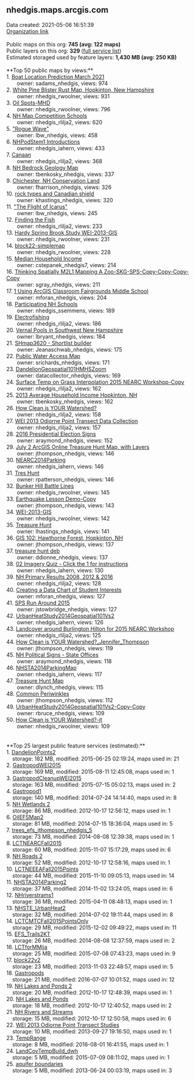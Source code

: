 <h2>nhedgis.maps.arcgis.com</h2> Data created: 2021-05-06 16:51:39 <br /><a target='new' href='https://nhedgis.maps.arcgis.com'>Organization link</a><br /><br />Public maps on this org: <b>745 (avg: 122 maps)</b><br />Public layers on this org: <b>329 </b>(<a target='new' href='https://services.arcgis.com/wHfywM8uw0IwTu3c/ArcGIS/rest/services'>full service list</a>)<br />Estimated storaged used by feature layers: <b>1,430 MB (avg: 250 KB)</b><br /><br />**Top 50 public maps by views:**<br />  1. <a target='new' href='https://www.arcgis.com/home/item.html?id=78df6757878748fca04d7ab04f0bd6fd'>Boat Location Prediction March 2021</a> <br />  &nbsp;&nbsp;&nbsp;&nbsp; &nbsp;&nbsp;owner: sadams_nhedgis, views: 974<br />  2. <a target='new' href='https://www.arcgis.com/home/item.html?id=2738f1217a334f0ca4284ef990d5fed4'>White Pine Blister Rust Map, Hopkinton, New Hampshire</a> <br />  &nbsp;&nbsp;&nbsp;&nbsp; &nbsp;&nbsp;owner: nhedgis_rwoolner, views: 931<br />  3. <a target='new' href='https://www.arcgis.com/home/item.html?id=fd3dbf865fb34c5cb58d80920d9db444'>Oil Spots-MHD</a> <br />  &nbsp;&nbsp;&nbsp;&nbsp; &nbsp;&nbsp;owner: nhedgis_rwoolner, views: 796<br />  4. <a target='new' href='https://www.arcgis.com/home/item.html?id=cec6dcc92af443ae8cbc0b8afa9450b3'>NH Map Competition Schools</a> <br />  &nbsp;&nbsp;&nbsp;&nbsp; &nbsp;&nbsp;owner: nhedgis_rlilja2, views: 620<br />  5. <a target='new' href='https://www.arcgis.com/home/item.html?id=b8edec758fe54cddb11d354cccedb8fd'>"Rogue Wave"</a> <br />  &nbsp;&nbsp;&nbsp;&nbsp; &nbsp;&nbsp;owner: lbw_nhedgis, views: 458<br />  6. <a target='new' href='https://www.arcgis.com/home/item.html?id=f495855ba2cc415f9cfafe08bf1c1f7b'>NHPodStem1 Introductions</a> <br />  &nbsp;&nbsp;&nbsp;&nbsp; &nbsp;&nbsp;owner: nhedgis_iahern, views: 433<br />  7. <a target='new' href='https://www.arcgis.com/home/item.html?id=49fe2a6108d243d7854feed4920b0a57'>Canaan</a> <br />  &nbsp;&nbsp;&nbsp;&nbsp; &nbsp;&nbsp;owner: nhedgis_rlilja2, views: 368<br />  8. <a target='new' href='https://www.arcgis.com/home/item.html?id=0a55da953aa24a57a47c3d1809d12660'>NH Bedrock Geology Map</a> <br />  &nbsp;&nbsp;&nbsp;&nbsp; &nbsp;&nbsp;owner: tbenkosky_nhedgis, views: 337<br />  9. <a target='new' href='https://www.arcgis.com/home/item.html?id=ec784af1d5244a91afa1b90b049cf12c'>Chichester, NH Conservation Land</a> <br />  &nbsp;&nbsp;&nbsp;&nbsp; &nbsp;&nbsp;owner: fharrison_nhedgis, views: 326<br />  10. <a target='new' href='https://www.arcgis.com/home/item.html?id=6196eb42fb034d0d88686b67b187fb07'>rock types and Canadian shield</a> <br />  &nbsp;&nbsp;&nbsp;&nbsp; &nbsp;&nbsp;owner: khastings_nhedgis, views: 320<br />  11. <a target='new' href='https://www.arcgis.com/home/item.html?id=b0d44330e550401b8df83257aed3bc34'>"The Flight of Icarus"</a> <br />  &nbsp;&nbsp;&nbsp;&nbsp; &nbsp;&nbsp;owner: lbw_nhedgis, views: 245<br />  12. <a target='new' href='https://www.arcgis.com/home/item.html?id=a24bb64b6059411391808fa3db916f40'>Finding the Fish</a> <br />  &nbsp;&nbsp;&nbsp;&nbsp; &nbsp;&nbsp;owner: nhedgis_rlilja2, views: 233<br />  13. <a target='new' href='https://www.arcgis.com/home/item.html?id=52a53cdf034b41f18b9ca661e9266ebd'>Hardy Spring Brook Study WEI-2013-GIS</a> <br />  &nbsp;&nbsp;&nbsp;&nbsp; &nbsp;&nbsp;owner: nhedgis_rwoolner, views: 231<br />  14. <a target='new' href='https://www.arcgis.com/home/item.html?id=97aa8e46c14149348533fc0902d6f774'>block22-simplemap</a> <br />  &nbsp;&nbsp;&nbsp;&nbsp; &nbsp;&nbsp;owner: nhedgis_rwoolner, views: 228<br />  15. <a target='new' href='https://www.arcgis.com/home/item.html?id=e89953cc20f84e19a75d6396c215eea8'>Median Household Income</a> <br />  &nbsp;&nbsp;&nbsp;&nbsp; &nbsp;&nbsp;owner: cstepanek_nhedgis7, views: 214<br />  16. <a target='new' href='https://www.arcgis.com/home/item.html?id=ccf27f02195e4742b2e24c66f9143a9c'>Thinking Spatially M2L1 Mapping A Zoo-SKG-SPS-Copy-Copy-Copy-Copy</a> <br />  &nbsp;&nbsp;&nbsp;&nbsp; &nbsp;&nbsp;owner: sgray_nhedgis, views: 211<br />  17. <a target='new' href='https://www.arcgis.com/home/item.html?id=915c5d119c4d45589eb8da87517a433c'>1 Using ArcGIS Classroom  Fairgrounds Middle School</a> <br />  &nbsp;&nbsp;&nbsp;&nbsp; &nbsp;&nbsp;owner: mforan_nhedgis, views: 204<br />  18. <a target='new' href='https://www.arcgis.com/home/item.html?id=c0b0edc0192d4478bd6948364242b7f6'>Participating NH Schools</a> <br />  &nbsp;&nbsp;&nbsp;&nbsp; &nbsp;&nbsp;owner: nhedgis_ssemmens, views: 189<br />  19. <a target='new' href='https://www.arcgis.com/home/item.html?id=3f4bd91c7a7b498fa43ced5b736396ce'>Electrofishing</a> <br />  &nbsp;&nbsp;&nbsp;&nbsp; &nbsp;&nbsp;owner: nhedgis_rlilja2, views: 186<br />  20. <a target='new' href='https://www.arcgis.com/home/item.html?id=fcf6efad23274dae96bc031d7551a738'>Vernal Pools in Southwest New Hampshire</a> <br />  &nbsp;&nbsp;&nbsp;&nbsp; &nbsp;&nbsp;owner: lbryant_nhedgis, views: 184<br />  21. <a target='new' href='https://www.arcgis.com/home/item.html?id=456713b17ae54673987fc08d1b030dca'>SHmap3620 - Shortlist builder</a> <br />  &nbsp;&nbsp;&nbsp;&nbsp; &nbsp;&nbsp;owner: Jeanaschwab_nhedgis, views: 175<br />  22. <a target='new' href='https://www.arcgis.com/home/item.html?id=f362f75e726e4f6684999736cffda7a4'>Public Water Access Map</a> <br />  &nbsp;&nbsp;&nbsp;&nbsp; &nbsp;&nbsp;owner: srichards_nhedgis, views: 171<br />  23. <a target='new' href='https://www.arcgis.com/home/item.html?id=c792604573334a608663ffa7b728f7b9'>DandelionGeospatial101HMHSZoom</a> <br />  &nbsp;&nbsp;&nbsp;&nbsp; &nbsp;&nbsp;owner: datacollector_nhedgis, views: 169<br />  24. <a target='new' href='https://www.arcgis.com/home/item.html?id=b05372e5f569468481bec937f89c7468'>Surface Temp on Grass Interpolation 2015 NEARC Workshop-Copy</a> <br />  &nbsp;&nbsp;&nbsp;&nbsp; &nbsp;&nbsp;owner: nhedgis_rlilja2, views: 162<br />  25. <a target='new' href='https://www.arcgis.com/home/item.html?id=80021ab7282d4651b17542c0454b6c51'>2013 Average Household Income Hopkinton, NH</a> <br />  &nbsp;&nbsp;&nbsp;&nbsp; &nbsp;&nbsp;owner: tbenkosky_nhedgis, views: 162<br />  26. <a target='new' href='https://www.arcgis.com/home/item.html?id=0136b2bade3f464ab2ddd979009286d0'>How Clean is YOUR Watershed?</a> <br />  &nbsp;&nbsp;&nbsp;&nbsp; &nbsp;&nbsp;owner: nhedgis_rlilja2, views: 158<br />  27. <a target='new' href='https://www.arcgis.com/home/item.html?id=3d1fd846cc3d459e88c35d1f21cfe496'>WEI 2013 Odiorne Point Transect Data Collection</a> <br />  &nbsp;&nbsp;&nbsp;&nbsp; &nbsp;&nbsp;owner: nhedgis_rlilja2, views: 157<br />  28. <a target='new' href='https://www.arcgis.com/home/item.html?id=579e560a24e4432b9175aa9acc9658db'>2016 Presidential Election Signs</a> <br />  &nbsp;&nbsp;&nbsp;&nbsp; &nbsp;&nbsp;owner: araymond_nhedgis, views: 152<br />  29. <a target='new' href='https://www.arcgis.com/home/item.html?id=8d47d1b736c64af6a6e4eeb49d2ec412'>July 2 ArcGIS Online Treasure Hunt Map, with Layers</a> <br />  &nbsp;&nbsp;&nbsp;&nbsp; &nbsp;&nbsp;owner: jthompson_nhedgis, views: 146<br />  30. <a target='new' href='https://www.arcgis.com/home/item.html?id=f0525521163d47919011fab5d147ef2b'>NEARC2014Parking</a> <br />  &nbsp;&nbsp;&nbsp;&nbsp; &nbsp;&nbsp;owner: nhedgis_iahern, views: 146<br />  31. <a target='new' href='https://www.arcgis.com/home/item.html?id=55bec8d8e43644feb245c4eb6f071b62'>Tres Hunt</a> <br />  &nbsp;&nbsp;&nbsp;&nbsp; &nbsp;&nbsp;owner: rpatterson_nhedgis, views: 146<br />  32. <a target='new' href='https://www.arcgis.com/home/item.html?id=993e2054f317493480bf3df1a1447c0b'>Bunker Hill Battle Lines</a> <br />  &nbsp;&nbsp;&nbsp;&nbsp; &nbsp;&nbsp;owner: nhedgis_rwoolner, views: 145<br />  33. <a target='new' href='https://www.arcgis.com/home/item.html?id=6670b4bf85434f0c8c45d86ed21d82ca'>Earthquake Lesson Demo-Copy</a> <br />  &nbsp;&nbsp;&nbsp;&nbsp; &nbsp;&nbsp;owner: jthompson_nhedgis, views: 143<br />  34. <a target='new' href='https://www.arcgis.com/home/item.html?id=17e48a7a17fa4f0182e66ebe0d8ce6a2'>WEI-2013-GIS</a> <br />  &nbsp;&nbsp;&nbsp;&nbsp; &nbsp;&nbsp;owner: nhedgis_rwoolner, views: 142<br />  35. <a target='new' href='https://www.arcgis.com/home/item.html?id=07c04df9d678402ea1b35a2e711efcc6'>Treasure Hunt</a> <br />  &nbsp;&nbsp;&nbsp;&nbsp; &nbsp;&nbsp;owner: lhastings_nhedgis, views: 141<br />  36. <a target='new' href='https://www.arcgis.com/home/item.html?id=c1de52733b0a4280a42587b0d99b7944'>GIS 102: Hawthorne Forest, Hopkinton, NH</a> <br />  &nbsp;&nbsp;&nbsp;&nbsp; &nbsp;&nbsp;owner: jthompson_nhedgis, views: 137<br />  37. <a target='new' href='https://www.arcgis.com/home/item.html?id=3de90b96f0c648639836019a8c6c300e'>treasure hunt deb</a> <br />  &nbsp;&nbsp;&nbsp;&nbsp; &nbsp;&nbsp;owner: ddionne_nhedgis, views: 137<br />  38. <a target='new' href='https://www.arcgis.com/home/item.html?id=6bd02e5d311d44b58914bc6f769d9cd3'>02 Imagery Quiz - Click the 1 for instructions</a> <br />  &nbsp;&nbsp;&nbsp;&nbsp; &nbsp;&nbsp;owner: nhedgis_iahern, views: 130<br />  39. <a target='new' href='https://www.arcgis.com/home/item.html?id=70e182d977e742909893dcfc20156a23'>NH Primary Results 2008, 2012 & 2016</a> <br />  &nbsp;&nbsp;&nbsp;&nbsp; &nbsp;&nbsp;owner: nhedgis_rlilja2, views: 128<br />  40. <a target='new' href='https://www.arcgis.com/home/item.html?id=91a5ace7686e498a8706de59e61d9720'>Creating a Data Chart of Student Interests</a> <br />  &nbsp;&nbsp;&nbsp;&nbsp; &nbsp;&nbsp;owner: mforan_nhedgis, views: 127<br />  41. <a target='new' href='https://www.arcgis.com/home/item.html?id=a2221e14c4054a7ba7c7827a3258e306'>SPS Run Around 2015</a> <br />  &nbsp;&nbsp;&nbsp;&nbsp; &nbsp;&nbsp;owner: jstowbridge_nhedgis, views: 127<br />  42. <a target='new' href='https://www.arcgis.com/home/item.html?id=ab5fedcb58f94c7898fa9b1b5aa1e25d'>UrbanHeatStudy2014Geospatial101Vs2</a> <br />  &nbsp;&nbsp;&nbsp;&nbsp; &nbsp;&nbsp;owner: nhedgis_iahern, views: 126<br />  43. <a target='new' href='https://www.arcgis.com/home/item.html?id=9428a140993e4905a331e6673a777043'>Landcover around Burlington Hilton for 2015 NEARC Workshop</a> <br />  &nbsp;&nbsp;&nbsp;&nbsp; &nbsp;&nbsp;owner: nhedgis_rlilja2, views: 125<br />  44. <a target='new' href='https://www.arcgis.com/home/item.html?id=4b59459846424d2f8da9f4d53817a288'>How Clean is YOUR Watershed?_Jennifer_Thompson</a> <br />  &nbsp;&nbsp;&nbsp;&nbsp; &nbsp;&nbsp;owner: jthompson_nhedgis, views: 119<br />  45. <a target='new' href='https://www.arcgis.com/home/item.html?id=89e6bb237acf4329a4dac1a2791d242b'>NH Political Signs - State Offices</a> <br />  &nbsp;&nbsp;&nbsp;&nbsp; &nbsp;&nbsp;owner: araymond_nhedgis, views: 118<br />  46. <a target='new' href='https://www.arcgis.com/home/item.html?id=20b64ab32a6a41a4813854a958b8d0bd'>NHSTA2014ParkingMap</a> <br />  &nbsp;&nbsp;&nbsp;&nbsp; &nbsp;&nbsp;owner: nhedgis_iahern, views: 117<br />  47. <a target='new' href='https://www.arcgis.com/home/item.html?id=8582832103374ef8b84aea9abe500313'>Treasure Hunt Map</a> <br />  &nbsp;&nbsp;&nbsp;&nbsp; &nbsp;&nbsp;owner: dlynch_nhedgis, views: 115<br />  48. <a target='new' href='https://www.arcgis.com/home/item.html?id=006f9d74db2646e9ba83d21f17f61530'>Common Periwinkles</a> <br />  &nbsp;&nbsp;&nbsp;&nbsp; &nbsp;&nbsp;owner: jthompson_nhedgis, views: 112<br />  49. <a target='new' href='https://www.arcgis.com/home/item.html?id=ab51f95905a54d2cac734976bad61f90'>UrbanHeatStudy2014Geospatial101Vs2-Copy-Copy</a> <br />  &nbsp;&nbsp;&nbsp;&nbsp; &nbsp;&nbsp;owner: rbruce_nhedgis, views: 109<br />  50. <a target='new' href='https://www.arcgis.com/home/item.html?id=61c18fa11d8b4b1db543f55965887776'>How Clean is YOUR Watershed?-jt</a> <br />  &nbsp;&nbsp;&nbsp;&nbsp; &nbsp;&nbsp;owner: nhedgis_rwoolner, views: 109<br /><br /><br />**Top 25 largest public feature services (estimated):**<br /> 1. <a target='new' href='https://www.arcgis.com/home/item.html?id=9cc59935da644fce88eb29cbdd8bc947'>DandelionPoints2</a><br /> &nbsp;&nbsp;&nbsp;&nbsp;storage: 182 MB, modified: 2015-06-25 02:19:24, maps used in: 21<br /> 2. <a target='new' href='https://www.arcgis.com/home/item.html?id=549a05ef5f8b4806965d1bc2d0b7734f'>GastropodWEI2015</a><br /> &nbsp;&nbsp;&nbsp;&nbsp;storage: 169 MB, modified: 2015-08-11 12:45:08, maps used in: 1<br /> 3. <a target='new' href='https://www.arcgis.com/home/item.html?id=6007bf1286f44a8d9514e052b1057c77'>GastropodCleanupWEI2015</a><br /> &nbsp;&nbsp;&nbsp;&nbsp;storage: 163 MB, modified: 2015-07-15 05:02:13, maps used in: 2<br /> 4. <a target='new' href='https://www.arcgis.com/home/item.html?id=1fb752e6f3d94534abb3b10664289101'>Gastropod1</a><br /> &nbsp;&nbsp;&nbsp;&nbsp;storage: 140 MB, modified: 2014-07-24 14:14:40, maps used in: 8<br /> 5. <a target='new' href='https://www.arcgis.com/home/item.html?id=e13c795956a14e9a80a71a1844f087f1'>NH Wetlands 2</a><br /> &nbsp;&nbsp;&nbsp;&nbsp;storage: 86 MB, modified: 2012-10-17 12:56:12, maps used in: 1<br /> 6. <a target='new' href='https://www.arcgis.com/home/item.html?id=bdb62f433b2648549f0e7eed4b806410'>OilEFSMap2</a><br /> &nbsp;&nbsp;&nbsp;&nbsp;storage: 81 MB, modified: 2014-07-15 18:36:04, maps used in: 5<br /> 7. <a target='new' href='https://www.arcgis.com/home/item.html?id=8e1d7f1bac774df49baa320ae70e12fb'>trees_efs_jthompson_nhedgis_5</a><br /> &nbsp;&nbsp;&nbsp;&nbsp;storage: 73 MB, modified: 2014-08-08 12:39:38, maps used in: 1<br /> 8. <a target='new' href='https://www.arcgis.com/home/item.html?id=68370657efe44ea0b49aed9c671e00f8'>LCTNEARCFall2015</a><br /> &nbsp;&nbsp;&nbsp;&nbsp;storage: 60 MB, modified: 2015-11-07 15:17:29, maps used in: 6<br /> 9. <a target='new' href='https://www.arcgis.com/home/item.html?id=49695fc8848e4759a74382eac697c3a8'>NH Roads 2</a><br /> &nbsp;&nbsp;&nbsp;&nbsp;storage: 52 MB, modified: 2012-10-17 12:58:16, maps used in: 1<br /> 10. <a target='new' href='https://www.arcgis.com/home/item.html?id=46ae98d876664b5e8027fa5001789dcb'>LCTNEEEAFall2015Points</a><br /> &nbsp;&nbsp;&nbsp;&nbsp;storage: 44 MB, modified: 2015-11-10 09:05:13, maps used in: 14<br /> 11. <a target='new' href='https://www.arcgis.com/home/item.html?id=e07b1545f88b46d0a2787c8d1ab0ffd9'>NHSTA2014Parking2</a><br /> &nbsp;&nbsp;&nbsp;&nbsp;storage: 37 MB, modified: 2014-11-02 13:24:05, maps used in: 6<br /> 12. <a target='new' href='https://www.arcgis.com/home/item.html?id=c4c151284dea46099dc138e120744d3e'>NHriverstrams1</a><br /> &nbsp;&nbsp;&nbsp;&nbsp;storage: 36 MB, modified: 2015-04-11 08:48:13, maps used in: 1<br /> 13. <a target='new' href='https://www.arcgis.com/home/item.html?id=0034b5d5bd404c05aee83553216a7983'>NHSTE_UrbanHeat2</a><br /> &nbsp;&nbsp;&nbsp;&nbsp;storage: 32 MB, modified: 2014-07-02 19:11:44, maps used in: 8<br /> 14. <a target='new' href='https://www.arcgis.com/home/item.html?id=d29562e5ff3e4c3da15f55234c5ceff0'>LCTCMTCFall2015PointsOnly</a><br /> &nbsp;&nbsp;&nbsp;&nbsp;storage: 29 MB, modified: 2015-12-02 09:49:22, maps used in: 11<br /> 15. <a target='new' href='https://www.arcgis.com/home/item.html?id=f9e97be29e724aa6afa09e094f3d9af1'>EFS_Trails2KT</a><br /> &nbsp;&nbsp;&nbsp;&nbsp;storage: 26 MB, modified: 2014-08-08 12:37:59, maps used in: 2<br /> 16. <a target='new' href='https://www.arcgis.com/home/item.html?id=9ff15d71f72c4fda91fba2db1008440b'>LCTforMMija</a><br /> &nbsp;&nbsp;&nbsp;&nbsp;storage: 25 MB, modified: 2015-07-08 07:43:23, maps used in: 9<br /> 17. <a target='new' href='https://www.arcgis.com/home/item.html?id=6da885b4d5c44ae1b2d44822f59e7ecb'>block22v2</a><br /> &nbsp;&nbsp;&nbsp;&nbsp;storage: 23 MB, modified: 2013-11-03 22:48:57, maps used in: 5<br /> 18. <a target='new' href='https://www.arcgis.com/home/item.html?id=8be3aa8290ce47f9b35f5647898fca37'>Gastropods</a><br /> &nbsp;&nbsp;&nbsp;&nbsp;storage: 21 MB, modified: 2016-07-07 10:01:52, maps used in: 12<br /> 19. <a target='new' href='https://www.arcgis.com/home/item.html?id=4c89322cec7a44a3abcfbc8bff93eedd'>NH Lakes and Ponds 2</a><br /> &nbsp;&nbsp;&nbsp;&nbsp;storage: 20 MB, modified: 2012-10-17 12:48:39, maps used in: 1<br /> 20. <a target='new' href='https://www.arcgis.com/home/item.html?id=68a80fbd848549fa88a7385c6c231f2b'>NH Lakes and Ponds</a><br /> &nbsp;&nbsp;&nbsp;&nbsp;storage: 18 MB, modified: 2012-10-17 12:40:52, maps used in: 2<br /> 21. <a target='new' href='https://www.arcgis.com/home/item.html?id=f32293c0eb6540ed8cdee619275cdb70'>NH Rivers and Streams</a><br /> &nbsp;&nbsp;&nbsp;&nbsp;storage: 15 MB, modified: 2012-10-17 12:50:58, maps used in: 6<br /> 22. <a target='new' href='https://www.arcgis.com/home/item.html?id=f04b776aaa7949ff80b06e0715b7b072'>WEI 2013 Odiorne Point Transect Studies</a><br /> &nbsp;&nbsp;&nbsp;&nbsp;storage: 10 MB, modified: 2013-09-27 19:16:50, maps used in: 1<br /> 23. <a target='new' href='https://www.arcgis.com/home/item.html?id=f13b908c513347718bea32aeaedbada7'>TempRange</a><br /> &nbsp;&nbsp;&nbsp;&nbsp;storage: 8 MB, modified: 2016-08-01 16:41:55, maps used in: 1<br /> 24. <a target='new' href='https://www.arcgis.com/home/item.html?id=42f26b4931ab4ebf963174c4749ba210'>LandCovTempBuild_dwh</a><br /> &nbsp;&nbsp;&nbsp;&nbsp;storage: 5 MB, modified: 2015-07-09 08:11:02, maps used in: 1<br /> 25. <a target='new' href='https://www.arcgis.com/home/item.html?id=6d02598822c8476e8f08038026737122'>aquifer boundaries</a><br /> &nbsp;&nbsp;&nbsp;&nbsp;storage: 5 MB, modified: 2013-06-24 00:03:19, maps used in: 3<br />